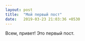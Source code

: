 ```yaml
---
layout: post
title:  "Мой первый пост"
date:   2019-03-23 21:03:36 +0530
---
```

Всем, привет! Это первый пост.
